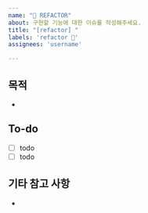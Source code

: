 ```yaml
---
name: "🔨 REFACTOR"
about: 구현할 기능에 대한 이슈를 작성해주세요.
title: "[refactor] "
labels: 'refactor 🔨'
assignees: 'username'

---
```

## 목적

- 

## To-do

- [ ] todo
- [ ] todo

## 기타 참고 사항

- 
